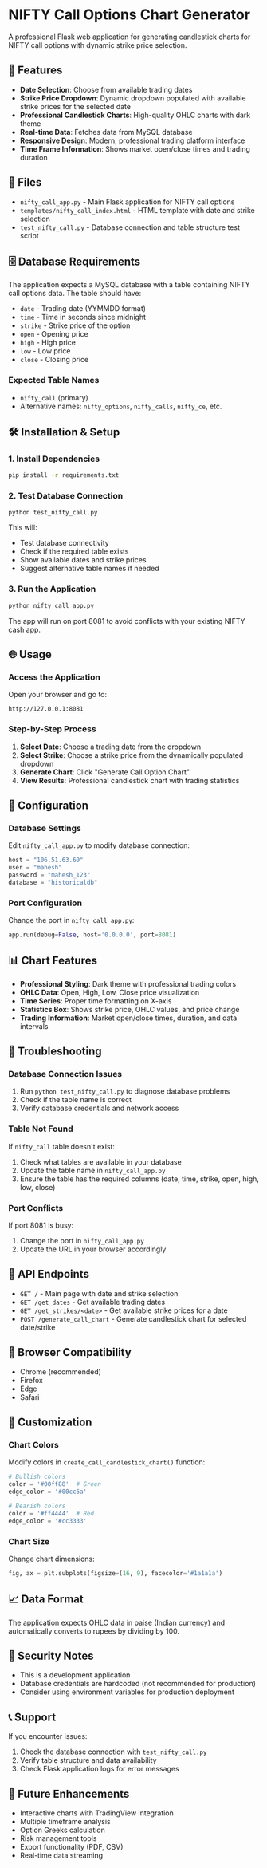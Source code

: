 # NIFTY Call Options Chart Generator

A professional Flask web application for generating candlestick charts for NIFTY call options with dynamic strike price selection.

## 🚀 Features

- **Date Selection**: Choose from available trading dates
- **Strike Price Dropdown**: Dynamic dropdown populated with available strike prices for the selected date
- **Professional Candlestick Charts**: High-quality OHLC charts with dark theme
- **Real-time Data**: Fetches data from MySQL database
- **Responsive Design**: Modern, professional trading platform interface
- **Time Frame Information**: Shows market open/close times and trading duration

## 📁 Files

- `nifty_call_app.py` - Main Flask application for NIFTY call options
- `templates/nifty_call_index.html` - HTML template with date and strike selection
- `test_nifty_call.py` - Database connection and table structure test script

## 🗄️ Database Requirements

The application expects a MySQL database with a table containing NIFTY call options data. The table should have:

- `date` - Trading date (YYMMDD format)
- `time` - Time in seconds since midnight
- `strike` - Strike price of the option
- `open` - Opening price
- `high` - High price
- `low` - Low price
- `close` - Closing price

### Expected Table Names
- `nifty_call` (primary)
- Alternative names: `nifty_options`, `nifty_calls`, `nifty_ce`, etc.

## 🛠️ Installation & Setup

### 1. Install Dependencies
```bash
pip install -r requirements.txt
```

### 2. Test Database Connection
```bash
python test_nifty_call.py
```

This will:
- Test database connectivity
- Check if the required table exists
- Show available dates and strike prices
- Suggest alternative table names if needed

### 3. Run the Application
```bash
python nifty_call_app.py
```

The app will run on port 8081 to avoid conflicts with your existing NIFTY cash app.

## 🌐 Usage

### Access the Application
Open your browser and go to:
```
http://127.0.0.1:8081
```

### Step-by-Step Process
1. **Select Date**: Choose a trading date from the dropdown
2. **Select Strike**: Choose a strike price from the dynamically populated dropdown
3. **Generate Chart**: Click "Generate Call Option Chart"
4. **View Results**: Professional candlestick chart with trading statistics

## 🔧 Configuration

### Database Settings
Edit `nifty_call_app.py` to modify database connection:
```python
host = "106.51.63.60"
user = "mahesh"
password = "mahesh_123"
database = "historicaldb"
```

### Port Configuration
Change the port in `nifty_call_app.py`:
```python
app.run(debug=False, host='0.0.0.0', port=8081)
```

## 📊 Chart Features

- **Professional Styling**: Dark theme with professional trading colors
- **OHLC Data**: Open, High, Low, Close price visualization
- **Time Series**: Proper time formatting on X-axis
- **Statistics Box**: Shows strike price, OHLC values, and price change
- **Trading Information**: Market open/close times, duration, and data intervals

## 🚨 Troubleshooting

### Database Connection Issues
1. Run `python test_nifty_call.py` to diagnose database problems
2. Check if the table name is correct
3. Verify database credentials and network access

### Table Not Found
If `nifty_call` table doesn't exist:
1. Check what tables are available in your database
2. Update the table name in `nifty_call_app.py`
3. Ensure the table has the required columns (date, time, strike, open, high, low, close)

### Port Conflicts
If port 8081 is busy:
1. Change the port in `nifty_call_app.py`
2. Update the URL in your browser accordingly

## 🔄 API Endpoints

- `GET /` - Main page with date and strike selection
- `GET /get_dates` - Get available trading dates
- `GET /get_strikes/<date>` - Get available strike prices for a date
- `POST /generate_call_chart` - Generate candlestick chart for selected date/strike

## 📱 Browser Compatibility

- Chrome (recommended)
- Firefox
- Edge
- Safari

## 🎨 Customization

### Chart Colors
Modify colors in `create_call_candlestick_chart()` function:
```python
# Bullish colors
color = '#00ff88'  # Green
edge_color = '#00cc6a'

# Bearish colors  
color = '#ff4444'  # Red
edge_color = '#cc3333'
```

### Chart Size
Change chart dimensions:
```python
fig, ax = plt.subplots(figsize=(16, 9), facecolor='#1a1a1a')
```

## 📈 Data Format

The application expects OHLC data in paise (Indian currency) and automatically converts to rupees by dividing by 100.

## 🔐 Security Notes

- This is a development application
- Database credentials are hardcoded (not recommended for production)
- Consider using environment variables for production deployment

## 📞 Support

If you encounter issues:
1. Check the database connection with `test_nifty_call.py`
2. Verify table structure and data availability
3. Check Flask application logs for error messages

## 🚀 Future Enhancements

- Interactive charts with TradingView integration
- Multiple timeframe analysis
- Option Greeks calculation
- Risk management tools
- Export functionality (PDF, CSV)
- Real-time data streaming
